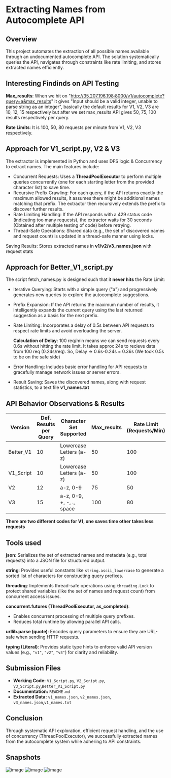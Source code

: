 # Extracting Names from Autocomplete API

## Overview
This project automates the extraction of all possible names available through an undocumented autocomplete API. The solution systematically queries the API, navigates through constraints like rate limiting, and stores extracted names efficiently.

## Interesting Findinds on API Testing
**Max_results**: When we hit on "http://35.207.196.198:8000/v1/autocomplete?query=a&max_results" it gives "Input should be a valid integer, unable to parse string as an integer", basically the default results for V1, V2, V3 are 10, 12, 15 respectively but after we set max_results API gives 50, 75, 100 results respectively per query.

**Rate Limits**: It is 100, 50, 80 requests per minute from V1, V2, V3 respectively.

## Approach for V1_script.py, V2 & V3
The extractor is implemented in Python and uses DFS logic & Concurrency to extract names. The main features include:

* Concurrent Requests: Uses a **ThreadPoolExecutor** to perform multiple queries concurrently (one for each starting letter from the provided character list) to save time.
* Recursive Prefix Crawling: For each query, if the API returns exactly the maximum allowed results, it assumes there might be additional names matching that prefix. The extractor then recursively extends the prefix to discover further results.
* Rate Limiting Handling: If the API responds with a 429 status code (indicating too many requests), the extractor waits for 30 seconds (Obtained after multiple testing of code) before retrying.
* Thread-Safe Operations: Shared data (e.g., the set of discovered names and request count) is updated in a thread-safe manner using locks.

Saving Results: Stores extracted names in **v1/v2/v3_names.json** with request stats

## Approach for Better_V1_script.py
The script fetch_names.py is designed such that it **never hits** the Rate Limit:

* Iterative Querying: Starts with a simple query ("a") and progressively generates new queries to explore the autocomplete suggestions.
* Prefix Expansion: If the API returns the maximum number of results, it intelligently expands the current query using the last returned suggestion as a basis for the next prefix.
* Rate Limiting: Incorporates a delay of 0.5s between API requests to respect rate limits and avoid overloading the server.

  **Calculation of Delay**: 100 req/min means we can send requests every 0.6s without hitting the rate limit.
                             It takes approx 24s to recieve data from 100 req (0.24s/req).
                             So, Delay => 0.6s-0.24s = 0.36s (We took 0.5s to be on the safe side)
  
* Error Handling: Includes basic error handling for API requests to gracefully manage network issues or server errors.
* Result Saving: Saves the discovered names, along with request statistics, to a text file **v1_names.txt**

## API Behavior Observations & Results
| Version   | Def. Results per Query | Character Set Supported |Max_results| Rate Limit (Requests/Min) | Names Extracted | Number of Requests |Execution Time|
|-----------|----------------------  |-------------------------|-----------|-------------------------- |---------------- |------------------  |--------------|
| Better_V1 | 10                     | Lowercase Letters (a-z) | 50        | 100                       | 18,632          | 1630               |18 Min        |
| V1_Script | 10                     | Lowercase Letters (a-z) | 50        | 100                       | 18,632          | 1780               |16 Min        |
| V2        | 12                     | a-z, 0-9                | 75        | 50                        | 13,730          | 2278               |38 Min        |
| V3        | 15                     | a-z, 0-9, +, -, ., space| 100       | 80                        | 12,318          | 1951               |21 Min        |

**There are two different codes for V1, one saves time other takes less requests**

## Tools used
**json**: Serializes the set of extracted names and metadata (e.g., total requests) into a JSON file for structured output.

**string**: Provides useful constants like `string.ascii_lowercase` to generate a sorted list of characters for constructing query prefixes.

**threading**: Implements thread-safe operations using `threading.Lock` to protect shared variables (like the set of names and request count) from concurrent access issues.

**concurrent.futures (ThreadPoolExecutor, as_completed)**: 
  - Enables concurrent processing of multiple query prefixes.
  - Reduces total runtime by allowing parallel API calls.

**urllib.parse (quote)**: Encodes query parameters to ensure they are URL-safe when sending HTTP requests.

**typing (Literal)**: Provides static type hints to enforce valid API version values (e.g., `"v1"`, `"v2"`, `"v3"`) for clarity and reliability.

## Submission Files
- **Working Code:** `V1_Script.py`, `V2_Script.py`, `V3_Script.py`,`Better_V1_Script.py`
- **Documentation:** `README.md`
- **Extracted Data:** `v1_names.json`, `v2_names.json`, `v3_names.json`,`v1_names.txt`

## Conclusion
Through systematic API exploration, efficient request handling, and the use of concurrency (ThreadPoolExecutor), we successfully extracted names from the autocomplete system while adhering to API constraints.

## Snapshots
![image](https://github.com/user-attachments/assets/86bbc32f-7cb5-4d75-8402-fc85665121bf)
![image](https://github.com/user-attachments/assets/c7ac2dd5-e7e3-46f6-bcfb-28c74305420d)
![image](https://github.com/user-attachments/assets/ea90c9c0-d5ac-45f7-aff6-d95093a5b55f)

